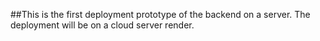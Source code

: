 ##This is the first deployment prototype of the backend on a server. The deployment will be on a cloud server render.
